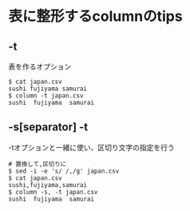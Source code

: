 # 表に整形するcolumnのtips

## -t
表を作るオプション
```
$ cat japan.csv
sushi fujiyama samurai
$ column -t japan.csv
sushi  fujiyama  samurai
```
## -s[separator] -t
-tオプションと一緒に使い、区切り文字の指定を行う
```
# 置換して,区切りに
$ sed -i -e 's/ /,/g' japan.csv
$ cat japan.csv
sushi,fujiyama,samurai
$ column -s, -t japan.csv 
sushi  fujiyama  samurai
```
